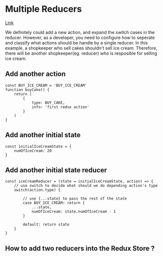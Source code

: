 # Multiple Reducers
[Link](https://www.youtube.com/watch?v=apcda524MJA&list=PLC3y8-rFHvwheJHvseC3I0HuYI2f46oAK&index=9)

We definitely could add a new action, and expand the switch cases in the reducer. However, as a developer, you need to configure how to seperate and classify what actions should be handle by a single reducer.
In this example, a shopkeeper who sell cakes shouldn't sell ice cream. Therefore, there will be another shopkeeper(eg. reducer) who is resposible for selling ice cream.

## Add another action
```javascript=
const BUY_ICE_CREAM = 'BUY_ICE_CREAM'
function buyCake() {
    return (
        {
            type: BUY_CAKE,
            info: 'first redux action'
        }
    )
}
```
## Add another initial state
```javascript=
const initialIceCreamState = {
    numOfIceCream: 20
}
```

## Add another initial state reducer
```javascript=
const iceCreamReducer = (state = initialIceCreamState, action) => {
    // use switch to decide what should we do depending action's type
    switch(action.type) {
    
        // use {...state} to pass the rest of the state
        case BUY_ICE_CREAM: return {
            ...state,
            numOfIceCream: state.numOfIceCream - 1
        }

        default: return state
    }
}
```

## How to add two reducers into the Redux Store ?
